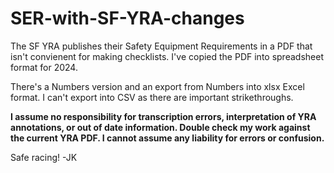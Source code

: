 # SER-with-SF-YRA-changes

The SF YRA publishes their Safety Equipment Requirements in a PDF
that isn't convienent for making checklists. I've copied the PDF
into spreadsheet format for 2024.

There's a Numbers version and an export from Numbers into xlsx Excel
format. I can't export into CSV as there are important strikethroughs.

**I assume no responsibility for transcription errors, interpretation
of YRA annotations, or out of date information. Double check my
work against the current YRA PDF. I cannot assume any liability for
errors or confusion.**

Safe racing!
-JK
